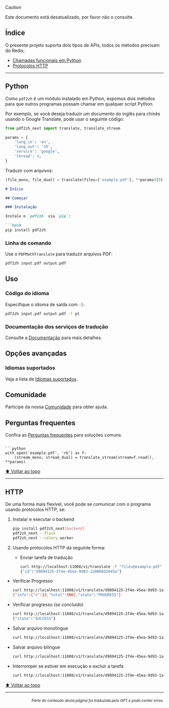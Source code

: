 > [!CAUTION]
>
> Este documento está desatualizado, por favor não o consulte.

<h2 id="toc">Índice</h2>
O presente projeto suporta dois tipos de APIs, todos os métodos precisam do Redis;

- [Chamadas funcionais em Python](#api-python)
- [Protocolos HTTP](#api-http)

---

<h2 id="api-python">Python</h2>

Como `pdf2zh` é um módulo instalado em Python, expomos dois métodos para que outros programas possam chamar em qualquer script Python.

Por exemplo, se você deseja traduzir um documento do inglês para chinês usando o Google Translate, pode usar o seguinte código:

```python
from pdf2zh_next import translate, translate_stream

params = {
    'lang_in': 'en',
    'lang_out': 'zh',
    'service': 'google',
    'thread': 4,
}
```

Traduzir com arquivos:

```python
(file_mono, file_dual) = translate(files=['example.pdf'], **params)[0]
```

```markdown
# Início

## Começar

### Instalação

Instale o `pdf2zh` via `pip`:

```bash
pip install pdf2zh
```

### Linha de comando

Use o `PDFMathTranslate` para traduzir arquivos PDF:

```bash
pdf2zh input.pdf output.pdf
```

## Uso

### Código do idioma

Especifique o idioma de saída com `-l`:

```bash
pdf2zh input.pdf output.pdf -l pt
```

### Documentação dos serviços de tradução

Consulte a [Documentação](#documentação) para mais detalhes.

## Opções avançadas

### Idiomas suportados

Veja a lista de [Idiomas suportados](#idiomas-suportados).

## Comunidade

Participe da nossa [Comunidade](#comunidade) para obter ajuda.

## Perguntas frequentes

Confira as [Perguntas frequentes](#perguntas-frequentes) para soluções comuns.
```

```python
with open('example.pdf', 'rb') as f:
    (stream_mono, stream_dual) = translate_stream(stream=f.read(), **params)
```

[⬆️ Voltar ao topo](#toc)

---

<h2 id="api-http">HTTP</h2>

De uma forma mais flexível, você pode se comunicar com o programa usando protocolos HTTP, se:

1. Instalar e executar o backend

   ```bash
   pip install pdf2zh_next[backend]
   pdf2zh_next --flask
   pdf2zh_next --celery worker
   ```

2. Usando protocolos HTTP da seguinte forma:

   - Enviar tarefa de tradução

     ```bash
     curl http://localhost:11008/v1/translate -F "file=@example.pdf" -F "data={\"lang_in\":\"en\",\"lang_out\":\"zh\",\"service\":\"google\",\"thread\":4}"
     {"id":"d9894125-2f4e-45ea-9d93-1a9068d2045a"}
     ```

- Verificar Progresso

     ```bash
     curl http://localhost:11008/v1/translate/d9894125-2f4e-45ea-9d93-1a9068d2045a
     {"info":{"n":13,"total":506},"state":"PROGRESS"}
     ```

- Verificar progresso _(se concluído)_

     ```bash
     curl http://localhost:11008/v1/translate/d9894125-2f4e-45ea-9d93-1a9068d2045a
     {"state":"SUCCESS"}
     ```

- Salvar arquivo monolíngue

     ```bash
     curl http://localhost:11008/v1/translate/d9894125-2f4e-45ea-9d93-1a9068d2045a/mono --output example-mono.pdf
     ```

- Salvar arquivo bilíngue

     ```bash
     curl http://localhost:11008/v1/translate/d9894125-2f4e-45ea-9d93-1a9068d2045a/dual --output example-dual.pdf
     ```

- Interromper se estiver em execução e excluir a tarefa
     ```bash
     curl http://localhost:11008/v1/translate/d9894125-2f4e-45ea-9d93-1a9068d2045a -X DELETE
     ```

[⬆️ Voltar ao topo](#toc)

---

<div align="right"> 
<h6><small>Parte do conteúdo desta página foi traduzida pelo GPT e pode conter erros.</small></h6>